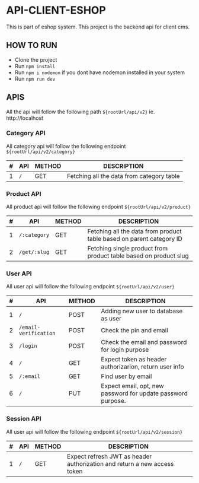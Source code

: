 # API-CLIENT-ESHOP

This is part of eshop system. This project is the backend api for client cms.

## HOW TO RUN

- Clone the project
- Run `npm install`
- Run `npm i nodemon` if you dont have nodemon installed in your system
- Run `npm run dev`

## APIS

All the api will follow the following path `${rootUrl/api/v2}` ie. http://localhost

### Category API

All category api will follow the following endpoint `${rootUrl/api/v2/category}`

| #   | API | METHOD | DESCRIPTION                               |
| --- | --- | ------ | ----------------------------------------- |
| 1   | `/` | GET    | Fetching all the data from category table |

### Product API

All product api will follow the following endpoint `${rootUrl/api/v2/product}`

| #   | API          | METHOD | DESCRIPTION                                                          |
| --- | ------------ | ------ | -------------------------------------------------------------------- |
| 1   | `/:category` | GET    | Fetching all the data from product table based on parent category ID |
| 2   | `/get/:slug` | GET    | Fetching single product from product table based on product slug     |

### User API

All user api will follow the following endpoint `${rootUrl/api/v2/user}`

| #   | API                   | METHOD | DESCRIPTION                                                  |
| --- | --------------------- | ------ | ------------------------------------------------------------ |
| 1   | `/`                   | POST   | Adding new user to database as user                          |
| 2   | `/email-verification` | POST   | Check the pin and email                                      |
| 3   | `/login`              | POST   | Check the email and password for login purpose               |
| 4   | `/`                   | GET    | Expect token as header authorizarion, return user info       |
| 5   | `/:email`             | GET    | Find user by email                                           |
| 6   | `/`                   | PUT    | Expect email, opt, new password for update password purpose. |

### Session API

All user api will follow the following endpoint `${rootUrl/api/v2/session}`

| #   | API | METHOD | DESCRIPTION                                                              |
| --- | --- | ------ | ------------------------------------------------------------------------ |
| 1   | `/` | GET    | Expect refresh JWT as header authorization and return a new access token |
